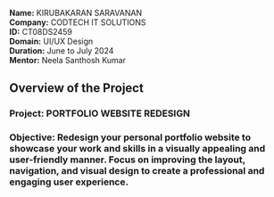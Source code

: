 **Name:** KIRUBAKARAN SARAVANAN  
**Company:** CODTECH IT SOLUTIONS  
**ID:** CT08DS2459  
**Domain:** UI/UX Design  
**Duration:** June to July 2024  
**Mentor:** Neela Santhosh Kumar   

## Overview of the Project

### Project: PORTFOLIO WEBSITE REDESIGN

### Objective: Redesign your personal portfolio website to showcase your work and skills in a visually appealing and user-friendly manner. Focus on improving the layout, navigation, and visual design to create a professional and engaging user experience.
